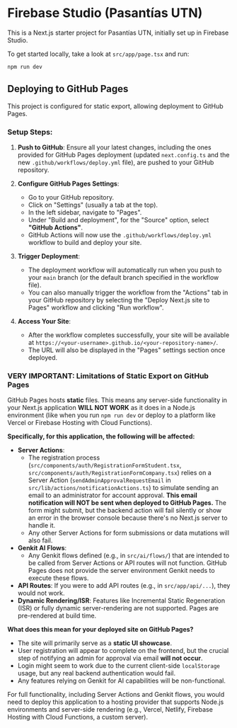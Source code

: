 # Firebase Studio (Pasantías UTN)

This is a Next.js starter project for Pasantías UTN, initially set up in Firebase Studio.

To get started locally, take a look at `src/app/page.tsx` and run:
```bash
npm run dev
```

## Deploying to GitHub Pages

This project is configured for static export, allowing deployment to GitHub Pages.

### Setup Steps:

1.  **Push to GitHub**: Ensure all your latest changes, including the ones provided for GitHub Pages deployment (updated `next.config.ts` and the new `.github/workflows/deploy.yml` file), are pushed to your GitHub repository.

2.  **Configure GitHub Pages Settings**:
    *   Go to your GitHub repository.
    *   Click on "Settings" (usually a tab at the top).
    *   In the left sidebar, navigate to "Pages".
    *   Under "Build and deployment", for the "Source" option, select **"GitHub Actions"**.
    *   GitHub Actions will now use the `.github/workflows/deploy.yml` workflow to build and deploy your site.

3.  **Trigger Deployment**:
    *   The deployment workflow will automatically run when you push to your `main` branch (or the default branch specified in the workflow file).
    *   You can also manually trigger the workflow from the "Actions" tab in your GitHub repository by selecting the "Deploy Next.js site to Pages" workflow and clicking "Run workflow".

4.  **Access Your Site**:
    *   After the workflow completes successfully, your site will be available at `https://<your-username>.github.io/<your-repository-name>/`.
    *   The URL will also be displayed in the "Pages" settings section once deployed.

### **VERY IMPORTANT: Limitations of Static Export on GitHub Pages**

GitHub Pages hosts **static** files. This means any server-side functionality in your Next.js application **WILL NOT WORK** as it does in a Node.js environment (like when you run `npm run dev` or deploy to a platform like Vercel or Firebase Hosting with Cloud Functions).

**Specifically, for this application, the following will be affected:**

*   **Server Actions**:
    *   The registration process (`src/components/auth/RegistrationFormStudent.tsx`, `src/components/auth/RegistrationFormCompany.tsx`) relies on a Server Action (`sendAdminApprovalRequestEmail` in `src/lib/actions/notificationActions.ts`) to simulate sending an email to an administrator for account approval. **This email notification will NOT be sent when deployed to GitHub Pages.** The form might submit, but the backend action will fail silently or show an error in the browser console because there's no Next.js server to handle it.
    *   Any other Server Actions for form submissions or data mutations will also fail.
*   **Genkit AI Flows**:
    *   Any Genkit flows defined (e.g., in `src/ai/flows/`) that are intended to be called from Server Actions or API routes will not function. GitHub Pages does not provide the server environment Genkit needs to execute these flows.
*   **API Routes**: If you were to add API routes (e.g., in `src/app/api/...`), they would not work.
*   **Dynamic Rendering/ISR**: Features like Incremental Static Regeneration (ISR) or fully dynamic server-rendering are not supported. Pages are pre-rendered at build time.

**What does this mean for your deployed site on GitHub Pages?**

*   The site will primarily serve as a **static UI showcase**.
*   User registration will appear to complete on the frontend, but the crucial step of notifying an admin for approval via email **will not occur**.
*   Login might seem to work due to the current client-side `localStorage` usage, but any real backend authentication would fail.
*   Any features relying on Genkit for AI capabilities will be non-functional.

For full functionality, including Server Actions and Genkit flows, you would need to deploy this application to a hosting provider that supports Node.js environments and server-side rendering (e.g., Vercel, Netlify, Firebase Hosting with Cloud Functions, a custom server).
```
